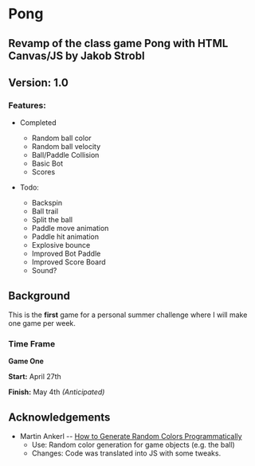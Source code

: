 # Pong
## Revamp of the class game Pong with HTML Canvas/JS by Jakob Strobl
## Version: 1.0
### Features:
* Completed
	* Random ball color
	* Random ball velocity
	* Ball/Paddle Collision
	* Basic Bot 
	* Scores 

* Todo:
	* Backspin
	* Ball trail
	* Split the ball
	* Paddle move animation
	* Paddle hit animation
	* Explosive bounce
	* Improved Bot Paddle
	* Improved Score Board
	* Sound?

## Background
This is the **first** game for a personal summer challenge where I will make one game per week.

### Time Frame
**Game One**

**Start:** April 27th

**Finish:** May 4th *(Anticipated)*

## Acknowledgements
* Martin Ankerl -- [How to Generate Random Colors Programmatically](https://martin.ankerl.com/2009/12/09/how-to-create-random-colors-programmatically/)
	* Use: Random color generation for game objects (e.g. the ball) 
	* Changes: Code was translated into JS with some tweaks.
